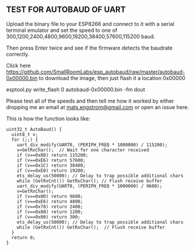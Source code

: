 ## TEST FOR AUTOBAUD OF UART

Upload the binary file to your ESP8266 and connect to it
with a serial terminal emulator and set the speed to one of
300,1200,2400,4800,9600,19200,38400,57600,115200 baud.

Then press Enter twice and see if the firmware detects the 
baudrate correctly.

Click here https://github.com/SmallRoomLabs/esp_autobaud/raw/master/autobaud-0x00000.bin to download the image, then just flash it a location 0x00000

esptool.py write_flash 0 autobaud-0x00000.bin -fm dout
  
Please test all of the speeds and then tell me how it worked by either dropping me an email at mats.engstrom@gmail.com or open an issue here.

This is how the function looks like:
```
uint32_t AutoBaud() {
  uint8_t v;
  for (;;) {
    uart_div_modify(UART0, (PERIPH_FREQ * 1000000) / 115200);
    v=GetRxChar();  // Wait for one character received
    if (v==0x0D) return 115200;
    if (v==0xE6) return 57600;
    if (v==0x1C) return 38400;
    if (v==0xE0) return 19200;
    ets_delay_us(50000); // Delay to trap possible additional chars
    while (GetRxCnt()) GetRxChar(); // Flush receive buffer
    uart_div_modify(UART0, (PERIPH_FREQ * 1000000) / 9600);
    v=GetRxChar();
    if (v==0x0D) return 9600;
    if (v==0xE6) return 4800;
    if (v==0x78) return 2400;
    if (v==0x80) return 1200;
    if (v==0x00) return 300;
    ets_delay_us(50000); // Delay to trap possible additional chars
    while (GetRxCnt()) GetRxChar();  // Flush receive buffer
  }
  return 0;
}
```
